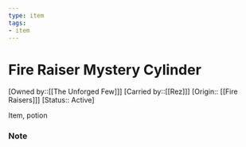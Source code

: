 ```yaml
---
type: item
tags:
- item
---
```


#  Fire Raiser Mystery Cylinder

[Owned by::[[The Unforged Few]]]
[Carried by::[[Rez]]]
[Origin:: [[Fire Raisers]]]
[Status:: Active]

Item, potion 

### Note